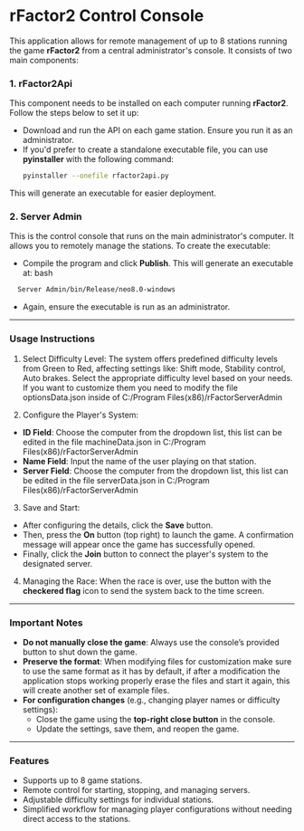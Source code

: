 # rFactor2 Control Console
This application allows for remote management of up to 8 stations running the game **rFactor2** from a central administrator's console. It consists of two main components:

### 1. **rFactor2Api**
This component needs to be installed on each computer running **rFactor2**. Follow the steps below to set it up:

- Download and run the API on each game station. Ensure you run it as an administrator.
- If you'd prefer to create a standalone executable file, you can use **pyinstaller** with the following command:
  ```bash
  pyinstaller --onefile rfactor2api.py
  ```
This will generate an executable for easier deployment.

### 2. **Server Admin**
This is the control console that runs on the main administrator's computer. It allows you to remotely manage the stations. To create the executable:

- Compile the program and click **Publish**. This will generate an executable at:
bash
```bash
  Server Admin/bin/Release/neo8.0-windows
```
- Again, ensure the executable is run as an administrator.

---
### Usage Instructions
1. Select Difficulty Level:
The system offers predefined difficulty levels from Green to Red, affecting settings like: Shift mode, Stability control, Auto brakes. Select the appropriate difficulty level based on your needs.
If you want to customize them you need to modify the file optionsData.json inside of C:/Program Files(x86)/rFactorServerAdmin

3. Configure the Player's System:

- **ID Field**: Choose the computer from the dropdown list, this list can be edited in the file machineData.json in C:/Program Files(x86)/rFactorServerAdmin
- **Name Field**: Input the name of the user playing on that station.
- **Server Field**: Choose the computer from the dropdown list, this list can be edited in the file serverData.json in C:/Program Files(x86)/rFactorServerAdmin

3. Save and Start:

- After configuring the details, click the **Save** button.
- Then, press the **On** button (top right) to launch the game. A confirmation message will appear once the game has successfully opened.
- Finally, click the **Join** button to connect the player's system to the designated server.

4. Managing the Race:
When the race is over, use the button with the **checkered flag** icon to send the system back to the time screen.

---

### Important Notes
- **Do not manually close the game**: Always use the console’s provided button to shut down the game.
- **Preserve the format**: When modifying files for customization make sure to use the same format as it has by default, if after a modification the application stops working properly erase the files and start it again, this will create another set of example files.
- **For configuration changes** (e.g., changing player names or difficulty settings):
  - Close the game using the **top-right close button** in the console.
  - Update the settings, save them, and reopen the game.

---

### Features
- Supports up to 8 game stations.
- Remote control for starting, stopping, and managing servers.
- Adjustable difficulty settings for individual stations.
- Simplified workflow for managing player configurations without needing direct access to the stations.
